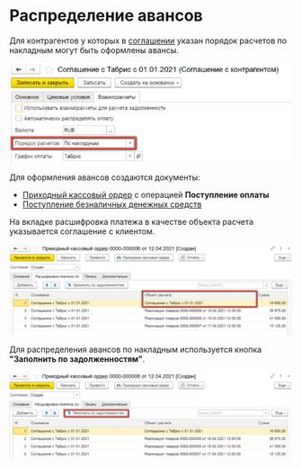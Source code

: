 # Распределение авансов

Для контрагентов у которых в [соглашении](../CRM/CustomerService/Pricing/AgreementsWithContractors.md) указан порядок расчетов по накладным могут быть оформлены авансы.

[![1][1]][1]

Для оформления авансов создаются документы:

- [Приходный кассовый ордер](IncomingCashOrders.md) с операцией **Поступление оплаты**
- [Поступление безналичных денежных средств](IncomingCashOrders.md)

На вкладке расшифровка платежа в качестве объекта расчета указывается соглашение с клиентом.

[![2][2]][2]

Для распределения авансов по накладным используется кнопка **"Заполнить по задолженностям"**.

[![3][3]][3]

[1]: DistributionOfAdvances.assets/1.png
[2]: DistributionOfAdvances.assets/2.png
[3]: DistributionOfAdvances.assets/3.png

